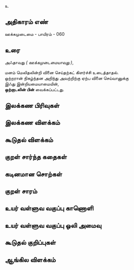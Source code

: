 உ


## அதிகாரம் எண்

ஊக்கமுடைமை - பாயிரம் - 060

## உரை

அஃதாவது _( ஊக்கமுடைமையாவது )_,  

மனம் மெலிதலின்றி வினை செய்தற்கட் கிளர்ச்சி உடைத்தாதல்.  
ஒற்றரான் நிகழ்ந்தன அறிந்து அவற்றிற்கு ஏற்ப வினை செய்வானுக்கு  
இஃது இன்றியமையாமையின்,  
**ஒற்றாடலின் பின்** வைக்கப்பட்டது.

## இலக்கண பிரிவுகள் 


## இலக்கண விளக்கம்


## கூடுதல் விளக்கம்


## குறள் சார்ந்த கதைகள் 


## கடினமான சொற்கள்


## குறள் சாரம் 


## உயர் வள்ளுவ வகுப்பு காணொளி


## உயர் வள்ளுவ வகுப்பு ஒலி அமைவு 


## கூடுதல் குறிப்புகள்


## ஆங்கில விளக்கம்

